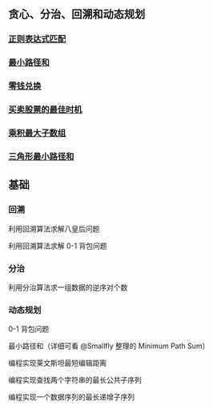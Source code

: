 ## 贪心、分治、回溯和动态规划


### [正则表达式匹配](https://leetcode-cn.com/problems/regular-expression-matching/)

### [最小路径和](https://leetcode-cn.com/problems/minimum-path-sum/)


### [零钱兑换](https://leetcode-cn.com/problems/coin-change/)

### [买卖股票的最佳时机](https://leetcode-cn.com/problems/best-time-to-buy-and-sell-stock/)


### [乘积最大子数组](https://leetcode-cn.com/problems/maximum-product-subarray/)

### [三角形最小路径和](https://leetcode-cn.com/problems/triangle/)



## 基础

### 回溯
利用回溯算法求解八皇后问题

利用回溯算法求解 0-1 背包问题

### 分治
利用分治算法求一组数据的逆序对个数


### 动态规划
0-1 背包问题

最小路径和（详细可看 @Smallfly 整理的 Minimum Path Sum）

编程实现莱文斯坦最短编辑距离

编程实现查找两个字符串的最长公共子序列

编程实现一个数据序列的最长递增子序列